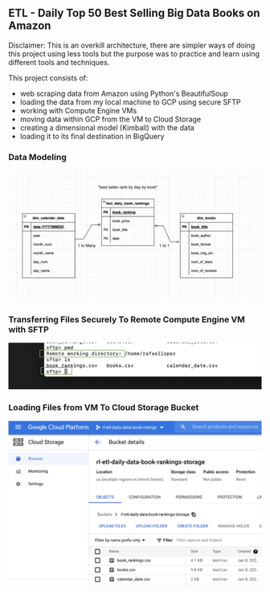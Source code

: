 ## ETL - Daily Top 50 Best Selling Big Data Books on Amazon

Disclaimer: This is an overkill architecture, there are simpler ways of doing this project using less tools but the purpose was to practice and learn using different tools and techniques. 

This project consists of:
- web scraping data from Amazon using Python's BeautifulSoup
- loading the data from my local machine to GCP using secure SFTP 
- working with Compute Engine VMs
- moving data within GCP from the VM to Cloud Storage
- creating a dimensional model (Kimball) with the data
- loading it to its final destination in BigQuery


### Data Modeling

![Data Model/ERD](data-modeling.png)

### Transferring Files Securely To Remote Compute Engine VM with SFTP

![SFTP](sftp-ref.png)

### Loading Files from VM To Cloud Storage Bucket

![cloud-storage](cloud-storage.png)